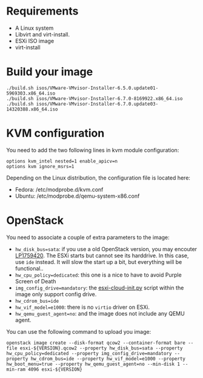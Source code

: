 # Requirements

- A Linux system
- Libvirt and virt-install.
- ESXi ISO image
- virt-install

# Build your image

```shell
./build.sh isos/VMware-VMvisor-Installer-6.5.0.update01-5969303.x86_64.iso
./build.sh isos/VMware-VMvisor-Installer-6.7.0-8169922.x86_64.iso
./build.sh isos/VMware-VMvisor-Installer-6.7.0.update03-14320388.x86_64.iso
```

# KVM configuration

You need to add the two following lines in kvm module configuration:

```shell
options kvm_intel nested=1 enable_apicv=n
options kvm ignore_msrs=1
```

Depending on the Linux distribution, the configuration file is located here:

- Fedora: /etc/modprobe.d/kvm.conf
- Ubuntu: /etc/modprobe.d/qemu-system-x86.conf

# OpenStack

You need to associate a couple of extra parameters to the image:

- `hw_disk_bus=sata`: if you use a old OpenStack version, you may encouter [LP1759420](https://bugs.launchpad.net/nova/+bug/1759420). The ESXi starts but cannot see its harddrive. In this case, use `ide` instead. It will slow the start up a bit, but everything will be functional..
- `hw_cpu_policy=dedicated`: this one is a nice to have to avoid Purple Screen of Death
- `img_config_drive=mandatory`: the [esxi-cloud-init.py](https://github.com/goneri/esxi-cloud-init) script within the image only support config drive.
- `hw_cdrom_bus=ide`
- `hw_vif_model=e1000`: there is no `virtio` driver on ESXi.
- `hw_qemu_guest_agent=no`: and the image does not include any QEMU agent.

You can use the following command to upload you image:

```shell
openstack image create --disk-format qcow2 --container-format bare --file esxi-${VERSION}.qcow2 --property hw_disk_bus=sata --property hw_cpu_policy=dedicated --property img_config_drive=mandatory --property hw_cdrom_bus=ide --property hw_vif_model=e1000 --property hw_boot_menu=true --property hw_qemu_guest_agent=no --min-disk 1 --min-ram 4096 esxi-${VERSION}
```
